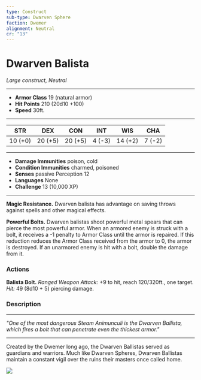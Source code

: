 ```yaml
---
type: Construct
sub-type: Dwarven Sphere
faction: Dwemer
alignment: Neutral
cr: "13"
---
```

# Dwarven Balista
*Large construct, Neutral*
___
- **Armor Class** 19 (natural armor)
- **Hit Points** 210 (20d10 +100)
- **Speed** 30ft.
___
|STR|DEX|CON|INT|WIS|CHA|
|:---:|:---:|:---:|:---:|:---:|:---:|
|10 (+0)|20 (+5)|20 (+5)|4 (-3)|14 (+2)|7 (-2)|
___
- **Damage Immunities** poison, cold
- **Condition Immunities** charmed, poisoned
- **Senses** passive Perception 12
- **Languages** None
- **Challenge** 13 (10,000 XP)
___
**Magic Resistance.** Dwarven balista has advantage on saving throws against spells and other magical effects.

**Powerful Bolts.** Dwarven balistas shoot powerful metal spears that can pierce the most powerful armor. When an armored enemy is struck with a bolt, it receives a -1 penalty to Armor Class until the armor is repaired. If this reduction reduces the Armor Class received from the armor to 0, the armor is destroyed. If an unarmored enemy is hit with a bolt, double the damage from it.

### Actions
**Balista Bolt.** *Ranged Weapon Attack:* +9 to hit, reach 120/320ft., one target. *Hit:* 49 (8d10 + 5) piercing damage.

### Description
---
*"One of the most dangerous Steam Animunculi is the Dwarven Ballista, which fires a 
bolt that can penetrate even the thickest armor."*

___

Created by the Dwemer long ago, the Dwarven Ballistas served as guardians and 
warriors. Much like Dwarven Spheres, Dwarven Ballistas maintain a constant vigil
over the ruins their masters once called home.

<img src='https://staticdelivery.nexusmods.com/mods/1704/images/7075-2-1483607187.jpg' />